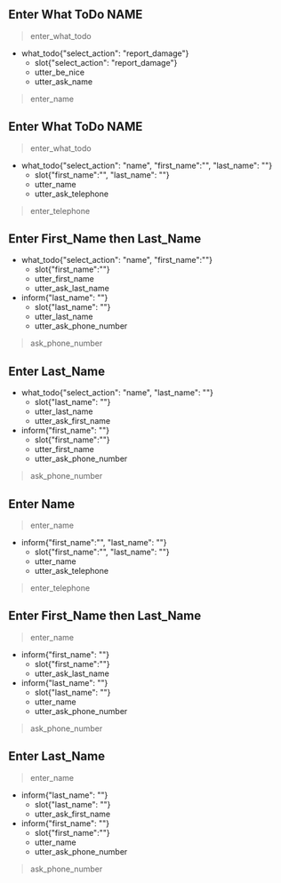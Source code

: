 ## Enter What ToDo NAME
> enter_what_todo
* what_todo{"select_action": "report_damage"}
  - slot{"select_action": "report_damage"}
  - utter_be_nice
  - utter_ask_name
> enter_name

## Enter What ToDo NAME
> enter_what_todo
* what_todo{"select_action": "name", "first_name":"", "last_name": ""}
  - slot{"first_name":"", "last_name": ""} 
  - utter_name
  - utter_ask_telephone
> enter_telephone

## Enter First_Name then Last_Name
* what_todo{"select_action": "name", "first_name":""}
  - slot{"first_name":""}
  - utter_first_name
  - utter_ask_last_name
* inform{"last_name": ""}
  - slot{"last_name": ""}
  - utter_last_name
  - utter_ask_phone_number
> ask_phone_number
 
## Enter Last_Name
* what_todo{"select_action": "name", "last_name": ""}
  - slot{"last_name": ""} 
  - utter_last_name
  - utter_ask_first_name
* inform{"first_name": ""}
  - slot{"first_name":""}
  - utter_first_name
  - utter_ask_phone_number
> ask_phone_number

## Enter Name
> enter_name
* inform{"first_name":"", "last_name": ""}
  - slot{"first_name":"", "last_name": ""} 
  - utter_name
  - utter_ask_telephone
> enter_telephone

## Enter First_Name then Last_Name
> enter_name  
* inform{"first_name": ""}
  - slot{"first_name":""}
  - utter_ask_last_name
* inform{"last_name": ""}
  - slot{"last_name": ""}
  - utter_name
  - utter_ask_phone_number
> ask_phone_number
 
## Enter Last_Name
> enter_name
* inform{"last_name": ""}
  - slot{"last_name": ""}
  - utter_ask_first_name
* inform{"first_name": ""}
  - slot{"first_name":""}
  - utter_name
  - utter_ask_phone_number
> ask_phone_number

